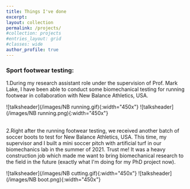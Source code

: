 ```yaml
---
title: Things I've done
excerpt:
layout: collection
permalink: /projects/
#collection: projects
#entries_layout: grid
#classes: wide
author_profile: true
---
```


### Sport footwear testing:
1.During my research assistant role under the supervision of Prof. Mark Lake, I have been able to conduct some biomechanical testing for running footwear in collaboration with New Balance Athletics, USA.

![talksheader](/images/NB running.gif){:width="450x"} ![talksheader](/images/NB running.png){:width="450x"}

<br>
2.Right after the running footwear testing, we received another batch of soccer boots to test for New Balance Athletics, USA. This time, my supervisor and I built a mini soccer pitch with artificial turf in our biomechanics lab in the summer of 2021. Trust me! It was a heavy construction job which made me want to bring biomechanical research to the field in the future (exactly what I'm doing for my PhD project now).

![talksheader](/images/NB cutting.gif){:width="450x"} ![talksheader](/images/NB boot.png){:width="450x"}

